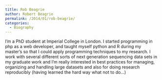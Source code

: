 ```yaml
---
title: Rob Beagrie
author: Robert Beagrie
permalink: /2014/01/rob-beagrie/
categories:
  - Biography
---
```

I&#8217;m a PhD student at Imperial College in London. I started programming in php as a web developer, and taught myself python and R during my master&#8217;s so that I could apply programming techniques to my research. I work with several different sorts of next generation sequencing data sets in my graduate work and I&#8217;m really interested in best practices for managing, organizing and handling large datasets and also for doing research reproducibly (having learned the hard way what not to do&#8230;)
